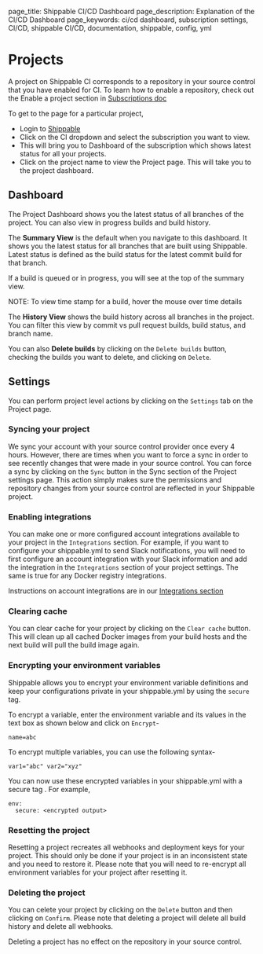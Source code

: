 page_title: Shippable CI/CD Dashboard
page_description: Explanation of the CI/CD Dashboard
page_keywords: ci/cd dashboard, subscription settings, CI/CD, shippable CI/CD, documentation, shippable, config, yml

# Projects
A project on Shippable CI corresponds to a repository in your source control that you have enabled for CI. To learn how to enable a repository, check out the Enable a project section in [Subscriptions doc](ci_subscriptions.md) 

To get to the page for a particular project,

- Login to [Shippable](https://app.shippable.com)
- Click on the CI dropdown and select the subscription you want to view.
- This will bring you to Dashboard of the subscription which shows latest status for all your projects. 
- Click on the project name to view the Project page. This will take you to the project dashboard.


## Dashboard
The Project Dashboard shows you the latest status of all branches of the project. You can also view in progress builds and build history.

The **Summary View** is the default when you navigate to this dashboard. It shows you the latest status for all branches that are built using Shippable. Latest status is defined as the build status for the latest commit build for that branch. 

If a build is queued or in progress, you will see at the top of the summary view. 

NOTE: To view time stamp for a build, hover the mouse over time details

The **History View** shows the build history across all branches in the project. You can filter this view by commit vs pull request builds, build status, and branch name. 

You can also **Delete builds** by clicking on the `Delete builds` button, checking the builds you want to delete, and clicking on `Delete`.

## Settings
You can perform project level actions by clicking on the `Settings` tab on the Project page.

### Syncing your project
We sync your account with your source control provider once every 4 hours. However, there are times when you want to force a sync in order to see recently changes that were made in your source control. You can force a sync by clicking on the `Sync` button in the Sync section of the Project settings page.
This action simply makes sure the permissions and repository changes from your source control are reflected in your Shippable project.

### Enabling integrations
You can make one or more configured account integrations available to your project in the `Integrations` section. For example, if you want to configure your shippable.yml to send Slack notifications, you will need to first configure an account integration with your Slack information and add the integration in the `Integrations` section of your project settings.
The same is true for any Docker registry integrations.

Instructions on account integrations are in our [Integrations section](int_overview.md)

### Clearing cache
You can clear cache for your project by clicking on the `Clear cache` button. This will clean up all cached Docker images from your build hosts and the next build will pull the build image again.


### Encrypting your environment variables
Shippable allows you to encrypt your environment variable definitions and keep your configurations private in your shippable.yml by using the `secure` tag.

To encrypt a variable, enter the environment variable and its values in the text box as shown below and click on `Encrypt`-

```
name=abc
```
To encrypt multiple variables, you can use the following syntax-

```
var1="abc" var2="xyz"
```
You can now use these encrypted variables in your shippable.yml with a secure tag . For example,

```
env:
  secure: <encrypted output>
```

### Resetting the project
Resetting a project recreates all webhooks and deployment keys for your project. This should only be done if your project is in an inconsistent state and you need to restore it. Please note that you will need to re-encrypt all environment variables for your project after resetting it.

### Deleting the project
You can celete your project by clicking on the `Delete` button and then clicking on `Confirm`. Please note that deleting a project will delete all build history and delete all webhooks. 

Deleting a project has no effect on the repository in your source control. 





